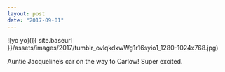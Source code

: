 ```yaml
---
layout: post
date: "2017-09-01"
---
```


![yo yo]({{ site.baseurl }}/assets/images/2017/tumblr_ovlqkdxwWg1r16syio1_1280-1024x768.jpg)

Auntie Jacqueline’s car on the way to Carlow! Super excited.
